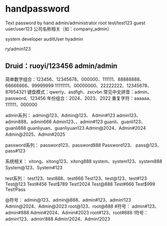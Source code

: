 # handpassword
Text password by hand
admin/administrator
root
test/test123
guest
user/user123
公司名称相关（如：company_admin）

system
developer
auditUser
hyadmin

ry/admin123

Druid：ruoyi/123456   admin/admin
-----------------------------------------

简单数字组合：123456、12345678、000000、111111、88888888、66666666、99999999
11111111、00000000、22222222、12345678、87654321
键盘模式：qwerty、asdfgh、zxcvbn
常见中文拼音：admin、password、123456
年份组合：2024、2023、2022
重复字符：aaaaaa、111111、000000

admin系列：
admin@123、Admin@123、 Admin#123
admin123、admin888、admin666
Admin123、、admin#123
guanli、guanli123、guanli888
guanliyuan、guanliyuan123
Admin@2024、Admin#2024
Admin@2025、Admin#2025

password系列：
password123、password888
Password123、
pass@123、pass#123

系统相关：
xitong、xitong123、xitong888
system、system123、system888
System@123、System#123

test系列：
test123、test888、test666
Test123、test@123、test#123
Test@123
Test#456
Test$789
Test!2024
Test@888
Test#666
Test$999
Test!Pass

@符号：
admin@123、admin@888、admin#123、admin!123
Admin@2024、Admin@2023
root@123、root@888
#符号：
admin#123、admin#888
Admin#2024、Admin#2023
root#123、root#888
!符号：
admin!123、admin!888
Admin!2024、Admin!2023



